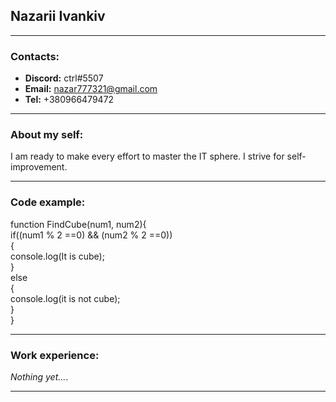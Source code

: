 ## Nazarii Ivankiv

---

### Contacts:

- **Discord:** ctrl#5507
- **Email:** nazar777321@gmail.com
- **Tel:** +380966479472

---

### About my self:

I am ready to make every effort to master the IT sphere.
I strive for self-improvement.

---

### Code example:

  function FindCube(num1, num2){<br>
    if((num1 % 2 ==0) && (num2 % 2 ==0))<br>
    {<br>
      console.log(It is cube);<br>
    }<br>
    else<br>
    {<br>
    console.log(it is not cube);<br>
    }<br>
  }<br>
  
---
  
### Work experience:

  *Nothing yet...*.
  
---
